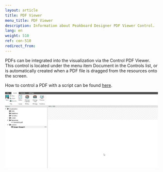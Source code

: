 ```yaml
---
layout: article
title: PDF Viewer
menu_title: PDF Viewer
description: Information about Peakboard Designer PDF Viewer Control.
lang: en
weight: 510
ref: con-510
redirect_from:
---
```


PDFs can be integrated into the visualization via the Control PDF Viewer. 
This control is located under the menu item Document in the Controls list, or is automatically created when a PDF file is dragged from the resources onto the screen.

How to control a PDF with a script can be found [here](/scripting/Samples/en-PDF.html).

![image_1](/assets/images/Controls/PDF/pdf01.gif)